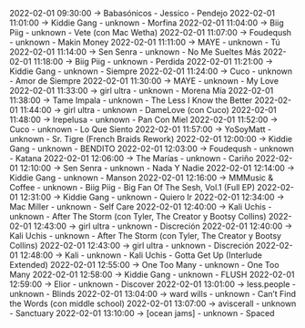 2022-02-01 09:30:00 -> Babasónicos - Jessico - Pendejo
2022-02-01 11:01:00 -> Kiddie Gang - unknown - Morfina
2022-02-01 11:04:00 -> Biig Piig - unknown - Vete (con Mac Wetha)
2022-02-01 11:07:00 -> Foudeqush - unknown - Makin Money
2022-02-01 11:11:00 -> MAYE - unknown - Tú
2022-02-01 11:14:00 -> Sen Senra - unknown - No Me Sueltes Más
2022-02-01 11:18:00 -> Biig Piig - unknown - Perdida
2022-02-01 11:21:00 -> Kiddie Gang - unknown - Siempre
2022-02-01 11:24:00 -> Cuco - unknown - Amor de Siempre
2022-02-01 11:30:00 -> MAYE - unknown - My Love
2022-02-01 11:33:00 -> girl ultra - unknown - Morena Mía
2022-02-01 11:38:00 -> Tame Impala - unknown - The Less I Know the Better
2022-02-01 11:44:00 -> girl ultra - unknown - DameLove (con Cuco)
2022-02-01 11:48:00 -> Irepelusa - unknown - Pan Con Miel
2022-02-01 11:52:00 -> Cuco - unknown - Lo Que Siento
2022-02-01 11:57:00 -> YoSoyMatt - unknown - Sr. Tigre (French Braids Rework)
2022-02-01 12:00:00 -> Kiddie Gang - unknown - BENDITO
2022-02-01 12:03:00 -> Foudeqush - unknown - Katana
2022-02-01 12:06:00 -> The Marías - unknown - Cariño
2022-02-01 12:10:00 -> Sen Senra - unknown - Nada Y Nadie
2022-02-01 12:14:00 -> Kiddie Gang - unknown - Manson
2022-02-01 12:16:00 -> MMMusic & Coffee - unknown - Biig Piig - Big Fan Of The Sesh, Vol.1 (Full EP)
2022-02-01 12:31:00 -> Kiddie Gang - unknown - Quiero Ir
2022-02-01 12:34:00 -> Mac Miller - unknown - Self Care
2022-02-01 12:40:00 -> Kali Uchis - unknown - After The Storm (con Tyler, The Creator y Bootsy Collins)
2022-02-01 12:43:00 -> girl ultra - unknown - Discreción
2022-02-01 12:40:00 -> Kali Uchis - unknown - After The Storm (con Tyler, The Creator y Bootsy Collins)
2022-02-01 12:43:00 -> girl ultra - unknown - Discreción
2022-02-01 12:48:00 -> Kali - unknown - Kali Uchis - Gotta Get Up (Interlude Extended)
2022-02-01 12:55:00 -> One Too Many - unknown - One Too Many
2022-02-01 12:58:00 -> Kiddie Gang - unknown - FLUSH
2022-02-01 12:59:00 -> Elior - unknown - Discover
2022-02-01 13:01:00 -> less.people - unknown - Blinds
2022-02-01 13:04:00 -> ward wills - unknown - Can’t Find the Words (con middle school)
2022-02-01 13:07:00 -> aviscerall - unknown - Sanctuary
2022-02-01 13:10:00 -> [ocean jams] - unknown - Spaced
